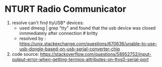 # NTURT Radio Communicator

1. resolve can't find ttyUSB* devices:
    - used dmesg | grep "tty" and found that the usb device was closed inmmediately after connection # brltty
    - resolved by : https://unix.stackexchange.com/questions/670636/unable-to-use-usb-dongle-based-on-usb-serial-converter-chip
2. code source: https://stackoverflow.com/questions/58952752/input-output-error-when-getting-termios-attributes-on-ttys0-serial-port